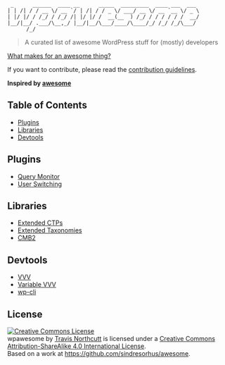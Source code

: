 ```                                                             
 _      ______  ____ __      _____  _________  ____ ___  ___ 
| | /| / / __ \/ __ `/ | /| / / _ \/ ___/ __ \/ __ `__ \/ _ \
| |/ |/ / /_/ / /_/ /| |/ |/ /  __(__  ) /_/ / / / / / /  __/
|__/|__/ .___/\__,_/ |__/|__/\___/____/\____/_/ /_/ /_/\___/ 
      /_/                                                    
```
> A curated list of awesome WordPress stuff for (mostly) developers

[What makes for an awesome thing?](awesome.md)

If you want to contribute, please read the [contribution guidelines](contributing.md).

__Inspired by [awesome](https://github.com/sindresorhus/awesome)__

## Table of Contents

- [Plugins](#plugins)
- [Libraries](#libraries)
- [Devtools](#devtools)



## Plugins

- [Query Monitor](https://github.com/johnbillion/query-monitor)
- [User Switching](https://github.com/johnbillion/user-switching)

## Libraries

- [Extended CTPs](https://github.com/johnbillion/extended-cpts)
- [Extended Taxonomies](https://github.com/johnbillion/extended-taxos)
- [CMB2](https://github.com/WebDevStudios/CMB2)

## Devtools

- [VVV](https://github.com/Varying-Vagrant-Vagrants/VVV)
- [Variable VVV](https://github.com/bradp/vv)
- [wp-cli](https://github.com/wp-cli/wp-cli)

## License

<a rel="license" href="http://creativecommons.org/licenses/by-sa/4.0/"><img alt="Creative Commons License" style="border-width:0" src="https://i.creativecommons.org/l/by-sa/4.0/88x31.png" /></a><br /><span xmlns:dct="http://purl.org/dc/terms/" property="dct:title">wpawesome</span> by <a xmlns:cc="http://creativecommons.org/ns#" href="https://github.com/tnorthcutt/wpawesome/" property="cc:attributionName" rel="cc:attributionURL">Travis Northcutt</a> is licensed under a <a rel="license" href="http://creativecommons.org/licenses/by-sa/4.0/">Creative Commons Attribution-ShareAlike 4.0 International License</a>.<br />Based on a work at <a xmlns:dct="http://purl.org/dc/terms/" href="https://github.com/sindresorhus/awesome" rel="dct:source">https://github.com/sindresorhus/awesome</a>.
